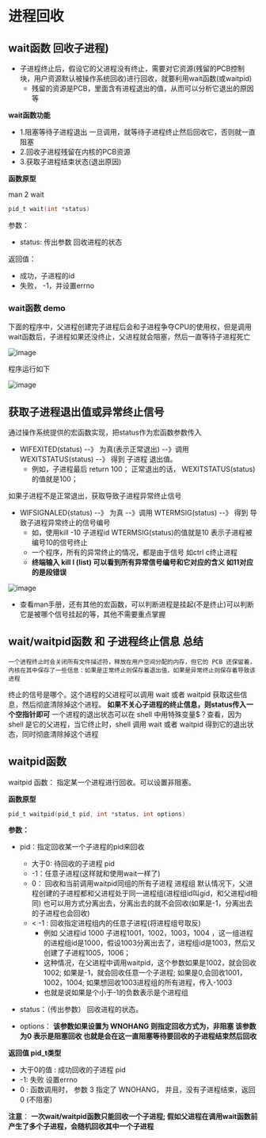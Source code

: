

# 进程回收  


## wait函数 回收子进程)  

* 子进程终止后，假设它的父进程没有终止，需要对它资源(残留的PCB控制块，用户资源默认被操作系统回收)进行回收，就要利用wait函数(或waitpid)   
    * 残留的资源是PCB，里面含有进程退出的值，从而可以分析它退出的原因等  

**wait函数功能**  

* 1.阻塞等待子进程退出  一旦调用，就等待子进程终止然后回收它，否则就一直阻塞
* 2.回收子进程残留在内核的PCB资源
* 3.获取子进程结束状态(退出原因)  

**函数原型**  

man 2 wait

```c
pid_t wait(int *status)
```

参数：  

* status: 传出参数  回收进程的状态  

返回值：

* 成功，子进程的id 
* 失败， -1，并设置errno

### wait函数 demo  

下面的程序中，父进程创建完子进程后会和子进程争夺CPU的使用权，但是调用wait函数后，子进程如果还没终止，父进程就会阻塞，然后一直等待子进程死亡

![image](https://user-images.githubusercontent.com/58176267/161559290-a50047cf-e32a-4667-a6b8-d8fa4e64b786.png)

程序运行如下  

![image](https://user-images.githubusercontent.com/58176267/161559418-64cb3fe2-5f20-43e1-92b5-2daf9bcd206e.png)


## 获取子进程退出值或异常终止信号    

通过操作系统提供的宏函数实现，把status作为宏函数参数传入  

* WIFEXITED(status) --》 为真(表示正常退出) --》调用 WEXITSTATUS(status) --》 得到 子进程 退出值。
    * 例如，子进程最后 return 100； 正常退出的话， WEXITSTATUS(status)的值就是100；

如果子进程不是正常退出，获取导致子进程异常终止信号

* WIFSIGNALED(status) --》 为真 --》调用 WTERMSIG(status) --》 得到 导致子进程异常终止的信号编号
    * 如，使用kill -10 子进程id    WTERMSIG(status)的值就是10  表示子进程被编号10的信号终止
    * 一个程序，所有的异常终止的情况，都是由于信号  如ctrl c终止进程   
    * **终端输入 kill l (list) 可以看到所有异常信号编号和它对应的含义  如11对应的是段错误**

![image](https://user-images.githubusercontent.com/58176267/161562451-d8c7a78f-bb05-41cb-be88-aa027920b97b.png)

* 查看man手册，还有其他的宏函数，可以判断进程是挂起(不是终止)可以判断它是被哪个信号挂起的等，其他不需要重点掌握  


## wait/waitpid函数  和  子进程终止信息 总结

    一个进程终止时会关闭所有文件描述符，释放在用户空间分配的内存，但它的 PCB 还保留着，内核在其中保存了一些信息：如果是正常终止则保存着退出值，如果是异常终止则保存着导致该进程
终止的信号是哪个。这个进程的父进程可以调用 wait 或者 waitpid 获取这些信息，然后彻底清除掉这个进程。  **如果不关心子进程的终止信息，则status传入一个空指针即可**
   一个进程的退出状态可以在 shell 中用特殊变量$？查看，因为 shell 是它的父进程，当它终止时，shell 调用 wait 或者 waitpid 得到它的退出状态，同时彻底清除掉这个进程

## waitpid函数  

waitpid 函数： 指定某一个进程进行回收。可以设置非阻塞。  

**函数原型**  

```c
pid_t waitpid(pid_t pid, int *status, int options)
```
**参数：**

* pid：指定回收某一个子进程的pid来回收 
    * 大于0: 待回收的子进程 pid
    * -1：任意子进程(这样就和使用wait一样了)
    * 0： 回收和当前调用waitpid同组的所有子进程   进程组 默认情况下，父进程创建的子进程都和父进程处于同一进程组(进程组id叫gid，和父进程id相同) 也可以用方式分离出去，分离出去的就不会回收(如果是-1，分离出去的子进程也会回收) 
    * < -1  : 回收指定进程组内的任意子进程(将进程组号取反)  
        * 例如 父进程id 1000 子进程1001，1002，1003，1004 ，这一组进程的进程组id是1000，假设1003分离出去了，进程组id是1003，然后又创建了子进程1005，1006； 
        * 这种情况，在父进程中调用waitpid，这个参数如果是1002，就会回收1002; 如果是-1，就会回收任意一个子进程; 如果是0,会回收1001，1002，1004; 如果想回收1003进程组的所有进程，传入-1003
        * 也就是说如果是个小于-1的负数表示是个进程组  
        
* status：（传出参数） 回收进程的状态。
* options：  **该参数如果设置为 WNOHANG 则指定回收方式为，非阻塞    该参数为0 表示是阻塞回收  也就是会在这一直阻塞等待要回收的子进程结束然后回收**  


**返回值 pid_t类型**

* 大于0的值 : 成功回收的子进程 pid
* -1:  失败   设置errno
* 0 :  函数调用时， 参数 3 指定了 WNOHANG， 并且，没有子进程结束，返回0 (不阻塞)


**注意**： **一次wait/waitpid函数只能回收一个子进程; 假如父进程在调用wait函数前产生了多个子进程，会随机回收其中一个子进程**



